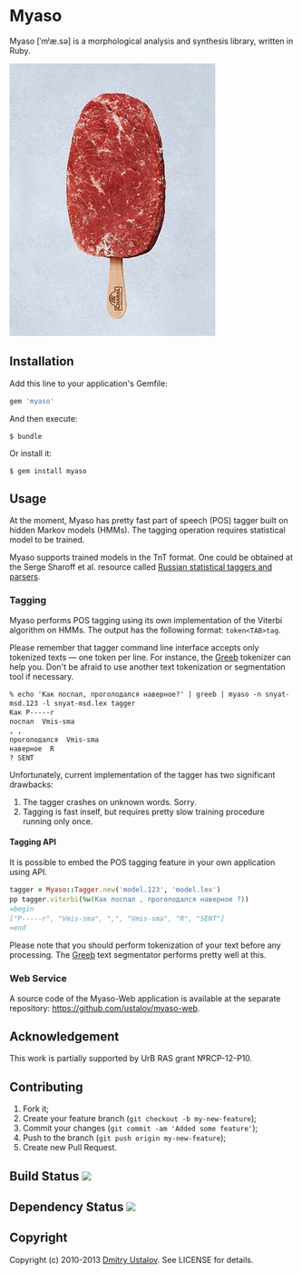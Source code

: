# Myaso
Myaso [ˈmʲæ.sə] is a morphological analysis and synthesis library,
written in Ruby.

![Myaso](myaso.jpg)

## Installation
Add this line to your application's Gemfile:

```ruby
gem 'myaso'
```

And then execute:

    $ bundle

Or install it:

    $ gem install myaso

## Usage
At the moment, Myaso has pretty fast part of speech (POS) tagger built on
hidden Markov models (HMMs). The tagging operation requires statistical
model to be trained.

Myaso supports trained models in the TnT format. One could be obtained
at the Serge Sharoff et al. resource called [Russian statistical taggers
and parsers](http://corpus.leeds.ac.uk/mocky/).

### Tagging
Myaso performs POS tagging using its own implementation of the Viterbi
algorithm on HMMs. The output has the following format: `token<TAB>tag`.

Please remember that tagger command line interface accepts only tokenized
texts — one token per line. For instance, the
[Greeb](http://nlpub.ru/wiki/Greeb) tokenizer can help you.
Don't be afraid to use another text tokenization or segmentation tool if
necessary.

```
% echo 'Как поспал, проголодался наверное?' | greeb | myaso -n snyat-msd.123 -l snyat-msd.lex tagger
Как P-----r
поспал  Vmis-sma
, ,
проголодался  Vmis-sma
наверное  R
? SENT
```

Unfortunately, current implementation of the tagger has two significant
drawbacks:

1. The tagger crashes on unknown words. Sorry.
2. Tagging is fast inself, but requires pretty slow training procedure
running only once.

#### Tagging API
It is possible to embed the POS tagging feature in your own application
using API.

```ruby
tagger = Myaso::Tagger.new('model.123', 'model.lex')
pp tagger.viterbi(%w(Как поспал , проголодался наверное ?))
=begin
["P-----r", "Vmis-sma", ",", "Vmis-sma", "R", "SENT"]
=end
```

Please note that you should perform tokenization of your text before
any processing. The [Greeb](http://nlpub.ru/wiki/Greeb) text segmentator
performs pretty well at this.

### Web Service
A source code of the Myaso-Web application is available at
the separate repository: <https://github.com/ustalov/myaso-web>.

## Acknowledgement
This work is partially supported by UrB RAS grant №RCP-12-P10.

## Contributing
1. Fork it;
2. Create your feature branch (`git checkout -b my-new-feature`);
3. Commit your changes (`git commit -am 'Added some feature'`);
4. Push to the branch (`git push origin my-new-feature`);
5. Create new Pull Request.

## Build Status [<img src="https://secure.travis-ci.org/ustalov/myaso.png"/>](http://travis-ci.org/ustalov/myaso)

## Dependency Status [<img src="https://gemnasium.com/ustalov/myaso.png"/>](https://gemnasium.com/ustalov/myaso)

## Copyright

Copyright (c) 2010-2013 [Dmitry Ustalov]. See LICENSE for details.

[Dmitry Ustalov]: http://eveel.ru
